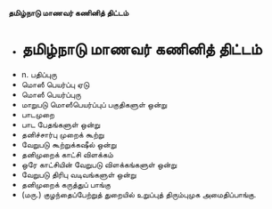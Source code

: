 **தமிழ்நாடு மாணவர் கணினித் திட்டம்**
- # தமிழ்நாடு மாணவர் கணினித் திட்டம்
- n. பதிப்புரு
- மொஸீ பெயர்ப்பு ஏடு
- மொஸீ பெயர்ப்புரு
- மாறுபடு மொஸீபெயர்ப்புப் பகுதிகளுள் ஒன்று
- பாடமுறை
- பாட பேதங்களுள் ஒன்று
- தனிச்சார்பு முறைக் கூற்று
- வேறுபடு கூற்றுக்கஷீல் ஒன்று
- தனிமுறைக் காட்சி விளக்கம்
- ஒரே காட்சியின் வேறுபடு விளக்கங்களுள் ஒன்று
- வேறுபடு திரிபு வடிவங்களுள் ஒன்று
- தனிமுறைக் கருத்துப் பாங்கு
- (மரு.) குழந்தைப்பேற்றுத் துறையில் உறுப்புத் திரும்புமுக அமைதிப்பாங்கு.

